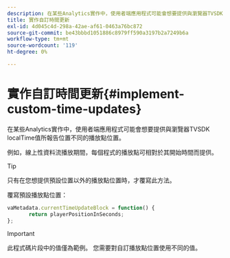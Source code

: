 ```yaml
---
description: 在某些Analytics實作中，使用者端應用程式可能會想要提供與瀏覽器TVSDK localTime值所報告位置不同的播放點位置。
title: 實作自訂時間更新
exl-id: 4d045c4d-298a-42ae-af61-0463a76bc872
source-git-commit: be43bbbd1051886c8979ff590a3197b2a7249b6a
workflow-type: tm+mt
source-wordcount: '119'
ht-degree: 0%

---
```


# 實作自訂時間更新{#implement-custom-time-updates}

在某些Analytics實作中，使用者端應用程式可能會想要提供與瀏覽器TVSDK localTime值所報告位置不同的播放點位置。

例如，線上性資料流播放期間，每個程式的播放點可相對於其開始時間而提供。

>[!TIP]
>
>只有在您想提供預設位置以外的播放點位置時，才覆寫此方法。

覆寫預設播放點位置：

```js
vaMetadata.currentTimeUpdateBlock = function() { 
       return playerPositionInSeconds; 
}; 
```

>[!IMPORTANT]
>
>此程式碼片段中的值僅為範例。 您需要對自訂播放點位置使用不同的值。
